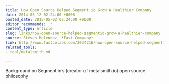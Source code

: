 ```yaml
---
title: How Open Source Helped Segment.io Grow A Healthier Company
date: 2014-08-12 02:24:00 +0000
posted_date: 2015-05-02 02:24:00 +0000
editor_recommends: ''
content_type: Article
slug: links/how-open-source-helped-segmentio-grow-a-healthier-company
source: Steven Melendez, *Fast Company*
link: http://www.fastcolabs.com/3034216/how-open-source-helped-segmentio-grow-a-healthier-company/
related_tools:
- tool/metalsmith.md

---
```

Background on Segment.io’s (creator of metalsmith.io) open source philosophy



